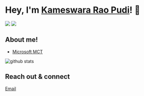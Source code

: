 # Hey, I'm <a href="https://www.linkedin.com/in/thomas-thornton-21a86b75/" target="_blank">Kameswara Rao Pudi</a>! 👋

<a href= "https://twitter.com/tamstar1234"><img src="https://img.icons8.com/nolan/50/twitter.png"/></a>
<a href= "https://www.linkedin.com/in/kameswara-rao-pudi-296a8a18/"><img src="https://img.icons8.com/nolan/50/linkedin.png"/></a>

## About me!

* <a href="https://www.credly.com/badges/cd19ab96-fff6-47f7-bec4-ec5eee10b183">Microsoft MCT</a>

<img src="https://github-readme-stats.vercel.app/api/?username=kameshpudi&show_icons=true&count_private=true&title_color=fffffff&icon_color=000000&text_color=000000" alt="github stats"/>


## Reach out & connect

[Email](mailto:kamesh.pudi2014@hotmail.com) 